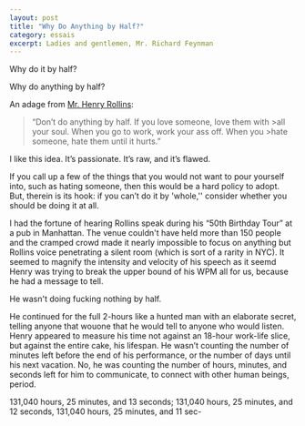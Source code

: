 ```yaml
---
layout: post
title: "Why Do Anything by Half?"
category: essais
excerpt: Ladies and gentlemen, Mr. Richard Feynman
---
```


Why do it by half?

Why do anything by half?

An adage from [Mr. Henry Rollins](http://en.wikipedia.org/wiki/Henry_Rollins):
>“Don’t do anything by half. If you love someone, love them with >all your soul. When you go to work, work your ass off. When you >hate someone, hate them until it hurts.”

I like this idea. It’s passionate. It’s raw, and it’s flawed.

If you call up a few of the things that you would not want to pour yourself into, such as hating someone, then this would be a hard policy to adopt. But, therein is its hook: if you can’t do it by 'whole,'' consider whether you should be doing it at all.

I had the fortune of hearing Rollins speak during his “50th Birthday Tour” at a pub in Manhattan. The venue couldn't have held more than 150 people and the cramped crowd made it nearly impossible to focus on anything but Rollins voice penetrating a silent room (which is sort of a rarity in NYC). It seemed to magnify the intensity and velocity of his speech as it seemd Henry was trying to break the upper bound of his WPM all for us, because he had a message to tell.

He wasn't doing fucking nothing by half.

He continued for the full 2-hours like a hunted man with an elaborate secret, telling anyone that wouone that he would tell to anyone who would listen. Henry appeared to measure his time not against an 18-hour work-life slice, but against the entire cake, his lifespan. He wasn’t counting the number of minutes left before the end of his performance, or the number of days until his next vacation. No, he was counting the number of hours, minutes, and seconds left for him to communicate, to connect with other human beings, period.

131,040 hours, 25 minutes, and 13 seconds; 131,040 hours, 25 minutes, and 12 seconds, 131,040 hours, 25 minutes, and 11 sec-

<a href="https://plus.google.com/+VincentBarr0?rel=author"></a>